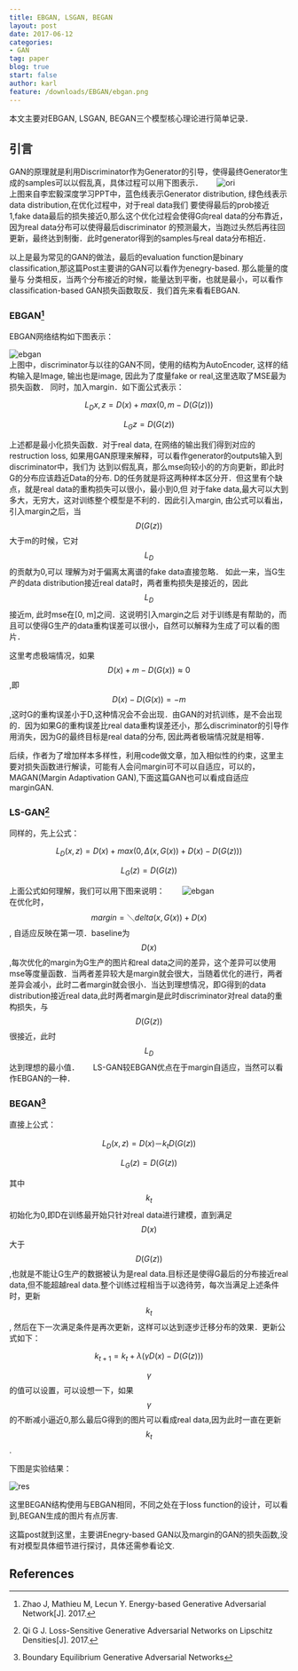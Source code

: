 ```yaml
---
title: EBGAN, LSGAN, BEGAN
layout: post
date: 2017-06-12
categories: 
- GAN
tag: paper
blog: true
start: false
author: karl
feature: /downloads/EBGAN/ebgan.png
---
```


本文主要对EBGAN, LSGAN, BEGAN三个模型核心理论进行简单记录．  

## 引言　　
GAN的原理就是利用Discriminator作为Generator的引导，使得最终Generator生成的samples可以以假乱真，具体过程可以用下图表示．　　
![ori](/downloads/EBGAN/ori.png)  
上图来自李宏毅深度学习PPT中，蓝色线表示Generator distribution, 绿色线表示data distribution,在优化过程中，对于real data我们
要使得最后的prob接近1,fake data最后的损失接近0,那么这个优化过程会使得G向real data的分布靠近，因为real data分布可以使得最后discriminator
的预测最大，当跑过头然后再往回更新，最终达到制衡．此时generator得到的samples与real data分布相近．　　

以上是最为常见的GAN的做法，最后的evaluation function是binary classification,那这篇Post主要讲的GAN可以看作为enegry-based. 那么能量的度量与
分类相反，当两个分布接近的时候，能量达到平衡，也就是最小，可以看作classification-based GAN损失函数取反．我们首先来看看EBGAN.  

### EBGAN[^1]  

EBGAN网络结构如下图表示：　　

![ebgan](/downloads/EBGAN/1.jpg)  
上图中，discriminator与以往的GAN不同，使用的结构为AutoEncoder, 这样的结构输入是Image, 输出也是image, 因此为了度量fake or real,这里选取了MSE最为损失函数．
同时，加入margin．如下面公式表示：　　

$$
\begin{equation}
L_D{x, z} = D(x) + max(0, m-D(G(z))) 
\end{equation}
$$  

$$
\begin{equation}
L_G{z} = D(G(z))
\end{equation}
$$  

上述都是最小化损失函数．对于real data, 在网络的输出我们得到对应的restruction loss, 如果用GAN原理来解释，可以看作generator的outputs输入到discriminator中，我们为
达到以假乱真，那么mse向较小的的方向更新，即此时G的分布应该趋近Data的分布. D的任务就是将这两种样本区分开．但这里有个缺点，就是real data的重构损失可以很小，最小到0,但
对于fake data,最大可以大到多大，无穷大，这对训练整个模型是不利的．因此引入margin, 由公式可以看出，引入margin之后，当$$D(G(z))$$大于m的时候，它对$$L_D$$的贡献为0,可以
理解为对于偏离太离谱的fake data直接忽略． 如此一来，当G生产的data distribution接近real data时，两者重构损失是接近的，因此$$L_D$$接近m, 此时mse在[0, m]之间．这说明引入margin之后
对于训练是有帮助的，而且可以使得G生产的data重构误差可以很小，自然可以解释为生成了可以看的图片．　　

这里考虑极端情况，如果$$D(x) + m - D(G(x))\approx0$$,即$$D(x) - D(G(x)) = -m$$,这时G的重构误差小于D,这种情况会不会出现．由GAN的对抗训练，是不会出现的．因为如果G的重构误差比real data重构误差还小，那么discriminator的引导作用消失，因为G的最终目标是real data的分布, 因此两者极端情况就是相等．　　

后续，作者为了增加样本多样性，利用code做文章，加入相似性的约束，这里主要对损失函数进行解读，可能有人会问margin可不可以自适应，可以的，MAGAN(Margin Adaptivation GAN),下面这篇GAN也可以看成自适应marginGAN.

### LS-GAN[^2]  

同样的，先上公式：　　

$$
\begin{equation}
L_D(x, z) = D(x) + max(0, \Delta(x, G(x)) + D(x) -D(G(z))) 
\end{equation}
$$  

$$
\begin{equation}
L_G(z) = D(G(z))
\end{equation}
$$ 

上面公式如何理解，我们可以用下图来说明：　　
![ebgan](/downloads/EBGAN/lsgan.png)  
在优化时，$$margin = ＼delta(x, G(x)) + D(x)$$, 自适应反映在第一项．baseline为$$D(x)$$,每次优化的margin为G生产的图片和real data之间的差异，这个差异可以使用mse等度量函数．当两者差异较大是margin就会很大，当随着优化的进行，两者差异会减小，此时二者margin就会很小．当达到理想情况，即G得到的data distribution接近real data,此时两者margin是此时discriminator对real data的重构损失，与$$D(G(z))$$很接近，此时$$L_D$$达到理想的最小值．　　
LS-GAN较EBGAN优点在于margin自适应，当然可以看作EBGAN的一种．　　

### BEGAN[^3]  


直接上公式：　　

$$
\begin{equation}
L_D(x, z) = D(x) －k_{t}D(G(z))
\end{equation}
$$  


$$
\begin{equation}
L_G(z) = D(G(z))
\end{equation}
$$   

其中$$k_t$$初始化为0,即D在训练最开始只针对real data进行建模，直到满足$$D(x)$$大于$$D(G(z))$$,也就是不能让G生产的数据被认为是real data.目标还是使得G最后的分布接近real data,但不能超越real data.整个训练过程相当于以逸待劳，每次当满足上述条件时，更新$$k_t$$, 然后在下一次满足条件是再次更新，这样可以达到逐步迁移分布的效果．更新公式如下：　　

$$
\begin{equation}
k_{t+1} = k_t + \lambda(\gamma D(x) - D(G(z)))
\end{equation}
$$  

$$\gamma$$的值可以设置，可以设想一下，如果$$\gamma$$的不断减小逼近0,那么最后G得到的图片可以看成real data,因为此时一直在更新$$k_t$$.


下图是实验结果：　　

![res](/downloads/EBGAN/res.png)  

这里BEGAN结构使用与EBGAN相同，不同之处在于loss function的设计，可以看到,BEGAN生成的图片有点厉害.  

这篇post就到这里，主要讲Enegry-based GAN以及margin的GAN的损失函数,没有对模型具体细节进行探讨，具体还需参看论文.






## References  

[^1]: Zhao J, Mathieu M, Lecun Y. Energy-based Generative Adversarial Network[J]. 2017.  
[^2]: Qi G J. Loss-Sensitive Generative Adversarial Networks on Lipschitz Densities[J]. 2017.  
[^3]: Boundary Equilibrium Generative Adversarial Networks  


